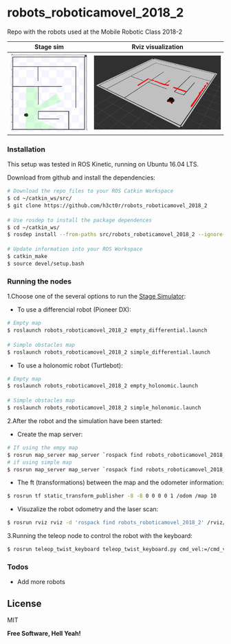 # robots_roboticamovel_2018_2
Repo with the robots used at the Mobile Robotic Class 2018-2

Stage sim             |  Rviz visualization
:-------------------------:|:-------------------------:
![system](img/pioneer_stage_v1.png) <!-- .element width="200" -->  |  ![system](img/pioneer_v1.png) <!-- .element width="200" -->

### Installation

This setup was tested in ROS Kinetic, running on Ubuntu 16.04 LTS.

Download from github and install the dependencies:

```sh
# Download the repo files to your ROS Catkin Workspace
$ cd ~/catkin_ws/src/
$ git clone https://github.com/h3ct0r/robots_roboticamovel_2018_2

# Use rosdep to install the package dependences 
$ cd ~/catkin_ws/
$ rosdep install --from-paths src/robots_roboticamovel_2018_2 --ignore-src -r -y

# Update information into your ROS Workspace
$ catkin_make
$ source devel/setup.bash
```

### Running the nodes

1.Choose one of the several options to run the [Stage Simulator](http://wiki.ros.org/stage ):

- To use a differencial robot (Pioneer DX):
```sh
# Empty map
$ roslaunch robots_roboticamovel_2018_2 empty_differential.launch

# Simple obstacles map
$ roslaunch robots_roboticamovel_2018_2 simple_differential.launch
```
- To use a holonomic robot (Turtlebot):
```sh
# Empty map
$ roslaunch robots_roboticamovel_2018_2 empty_holonomic.launch

# Simple obstacles map
$ roslaunch robots_roboticamovel_2018_2 simple_holonomic.launch
```


2.After the robot and the simulation have been started:
   - Create the map server:
```bash
# If using the empy map
$ rosrun map_server map_server `rospack find robots_roboticamovel_2018_2`/stage_models/bitmaps/empty.yaml
# if using simple map
$ rosrun map_server map_server `rospack find robots_roboticamovel_2018_2`/stage_models/bitmaps/cave.yaml
```
   - The ft (transformations) between the map and the odometer information:
```bash
$ rosrun tf static_transform_publisher -8 -8 0 0 0 0 1 /odom /map 10
```
   - Visuzalize the robot odometry and the laser scan:
```bash
$ rosrun rviz rviz -d 'rospack find robots_roboticamovel_2018_2' /rviz/simple_robot.rviz
```

3.Running the teleop node to control the robot with the keyboard:
```sh
$ rosrun teleop_twist_keyboard teleop_twist_keyboard.py cmd_vel:=/cmd_vel
```

### Todos

 - Add more robots

License
----

MIT


**Free Software, Hell Yeah!**
